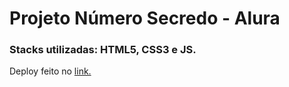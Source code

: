 <h1>Projeto Número Secredo - Alura</h1>

<h3>Stacks utilizadas: HTML5, CSS3 e JS.</h3>
<p>Deploy feito no <a href="https://curso-js-numero-secreto.vercel.app/">link.</a> </p>

